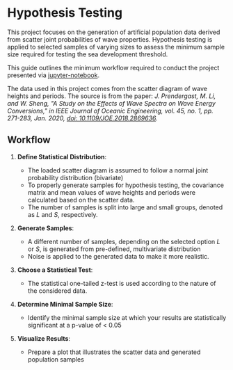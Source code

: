 # Hypothesis Testing

This project focuses on the generation of artificial population data derived from scatter joint probabilities of wave properties. Hypothesis testing is applied to selected samples of varying sizes to assess the minimum sample size required for testing the sea development threshold.

This guide outlines the minimum workflow required to conduct the project presented via [jupyter-notebook](https://github.com/pciuh/hypothesis/blob/main/wave_scatter.ipynb).

The data used in this project comes from the scatter diagram of wave heights and periods. The source is from the paper: *J. Prendergast, M. Li, and W. Sheng, "A Study on the Effects of Wave Spectra on Wave Energy Conversions," in IEEE Journal of Oceanic Engineering, vol. 45, no. 1, pp. 271-283, Jan. 2020, [doi: 10.1109/JOE.2018.2869636](https://doi.org/10.1109/JOE.2018.2869636).*

## Workflow

1. **Define Statistical Distribution**:
   - The loaded scatter diagram is assumed to follow a normal joint probability distribution (bivariate)
   - To properly generate samples for hypothesis testing, the covariance matrix and mean values of wave heights and periods were calculated based on the scatter data.
   - The number of samples is split into large and small groups, denoted as *L* and *S*, respectively.

2. **Generate Samples**:
    - A different number of samples, depending on the selected option *L* or *S*, is generated from pre-defined, multivariate distribution
    - Noise is applied to the generated data to make it more realistic.

3. **Choose a Statistical Test**:
   - The statistical one-tailed z-test is used according to the nature of the considered data.

4. **Determine Minimal Sample Size**:
   - Identify the minimal sample size at which your results are statistically significant at a p-value of < 0.05

5. **Visualize Results**:
   - Prepare a plot that illustrates the scatter data and generated population samples
